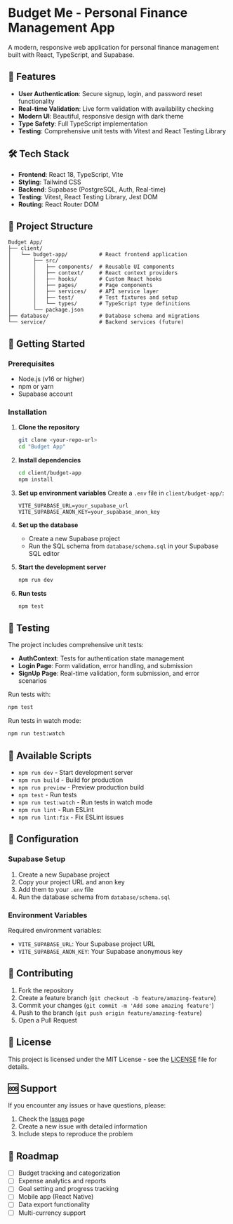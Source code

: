 # Budget Me - Personal Finance Management App

A modern, responsive web application for personal finance management built with React, TypeScript, and Supabase.

## 🚀 Features

- **User Authentication**: Secure signup, login, and password reset functionality
- **Real-time Validation**: Live form validation with availability checking
- **Modern UI**: Beautiful, responsive design with dark theme
- **Type Safety**: Full TypeScript implementation
- **Testing**: Comprehensive unit tests with Vitest and React Testing Library

## 🛠️ Tech Stack

- **Frontend**: React 18, TypeScript, Vite
- **Styling**: Tailwind CSS
- **Backend**: Supabase (PostgreSQL, Auth, Real-time)
- **Testing**: Vitest, React Testing Library, Jest DOM
- **Routing**: React Router DOM

## 📁 Project Structure

```
Budget App/
├── client/
│   └── budget-app/          # React frontend application
│       ├── src/
│       │   ├── components/  # Reusable UI components
│       │   ├── context/     # React context providers
│       │   ├── hooks/       # Custom React hooks
│       │   ├── pages/       # Page components
│       │   ├── services/    # API service layer
│       │   ├── test/        # Test fixtures and setup
│       │   └── types/       # TypeScript type definitions
│       └── package.json
├── database/                # Database schema and migrations
└── service/                 # Backend services (future)
```

## 🚀 Getting Started

### Prerequisites

- Node.js (v16 or higher)
- npm or yarn
- Supabase account

### Installation

1. **Clone the repository**
   ```bash
   git clone <your-repo-url>
   cd "Budget App"
   ```

2. **Install dependencies**
   ```bash
   cd client/budget-app
   npm install
   ```

3. **Set up environment variables**
   Create a `.env` file in `client/budget-app/`:
   ```env
   VITE_SUPABASE_URL=your_supabase_url
   VITE_SUPABASE_ANON_KEY=your_supabase_anon_key
   ```

4. **Set up the database**
   - Create a new Supabase project
   - Run the SQL schema from `database/schema.sql` in your Supabase SQL editor

5. **Start the development server**
   ```bash
   npm run dev
   ```

6. **Run tests**
   ```bash
   npm test
   ```

## 🧪 Testing

The project includes comprehensive unit tests:

- **AuthContext**: Tests for authentication state management
- **Login Page**: Form validation, error handling, and submission
- **SignUp Page**: Real-time validation, form submission, and error scenarios

Run tests with:
```bash
npm test
```

Run tests in watch mode:
```bash
npm run test:watch
```

## 📝 Available Scripts

- `npm run dev` - Start development server
- `npm run build` - Build for production
- `npm run preview` - Preview production build
- `npm test` - Run tests
- `npm run test:watch` - Run tests in watch mode
- `npm run lint` - Run ESLint
- `npm run lint:fix` - Fix ESLint issues

## 🔧 Configuration

### Supabase Setup

1. Create a new Supabase project
2. Copy your project URL and anon key
3. Add them to your `.env` file
4. Run the database schema from `database/schema.sql`

### Environment Variables

Required environment variables:
- `VITE_SUPABASE_URL`: Your Supabase project URL
- `VITE_SUPABASE_ANON_KEY`: Your Supabase anonymous key

## 🤝 Contributing

1. Fork the repository
2. Create a feature branch (`git checkout -b feature/amazing-feature`)
3. Commit your changes (`git commit -m 'Add some amazing feature'`)
4. Push to the branch (`git push origin feature/amazing-feature`)
5. Open a Pull Request

## 📄 License

This project is licensed under the MIT License - see the [LICENSE](LICENSE) file for details.

## 🆘 Support

If you encounter any issues or have questions, please:

1. Check the [Issues](https://github.com/yourusername/budget-app/issues) page
2. Create a new issue with detailed information
3. Include steps to reproduce the problem

## 🔮 Roadmap

- [ ] Budget tracking and categorization
- [ ] Expense analytics and reports
- [ ] Goal setting and progress tracking
- [ ] Mobile app (React Native)
- [ ] Data export functionality
- [ ] Multi-currency support 